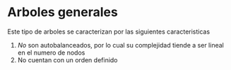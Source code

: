 # Arboles generales

Este tipo de arboles se caracterizan por las siguientes caracteristicas 

1. *No* son autobalanceados, por lo cual su complejidad tiende a ser lineal en el numero de nodos
2. No cuentan con un orden definido